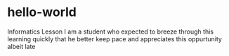 # hello-world
Informatics Lesson 
I am a student who expected to breeze through this learning quickly that he better keep pace and appreciates this oppurtunity albeit late 
